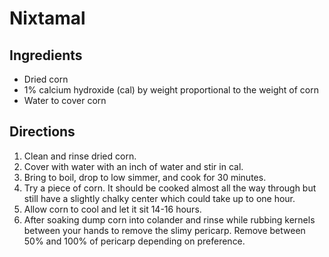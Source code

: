 # Nixtamal

## Ingredients
- Dried corn
- 1% calcium hydroxide (cal) by weight proportional to the weight of corn
- Water to cover corn

## Directions
1. Clean and rinse dried corn.
2. Cover with water with an inch of water and stir in cal.
3. Bring to boil, drop to low simmer, and cook for 30 minutes.
4. Try a piece of corn. It should be cooked almost all the way through but still have a slightly chalky center which could take up to one hour.
5. Allow corn to cool and let it sit 14-16 hours.  
6. After soaking dump corn into colander and rinse while rubbing kernels between your hands to remove the slimy pericarp. Remove between 50% and 100% of pericarp depending on preference.
